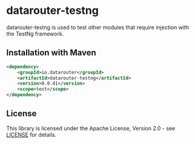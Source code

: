 # datarouter-testng

datarouter-testng is used to test other modules that require injection with the TestNg framework.

## Installation with Maven

```xml
<dependency>
	<groupId>io.datarouter</groupId>
	<artifactId>datarouter-testng</artifactId>
	<version>0.0.41</version>
	<scope>test</scope>
</dependency>
```

## License

This library is licensed under the Apache License, Version 2.0 - see [LICENSE](../LICENSE) for details.
